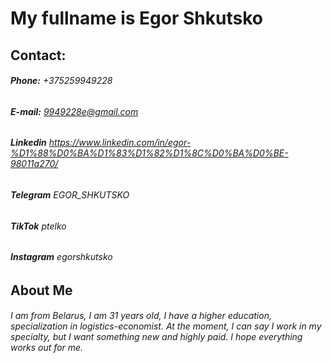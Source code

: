 # My fullname is Egor Shkutsko  
## **Contact:**  
###### **Phone:** +375259949228  
###### **E-mail:** 9949228e@gmail.com  
###### **Linkedin** https://www.linkedin.com/in/egor-%D1%88%D0%BA%D1%83%D1%82%D1%8C%D0%BA%D0%BE-98011a270/  
###### **Telegram** EGOR_SHKUTSKO 
###### **TikTok** ptelko
###### **Instagram** egorshkutsko 
## **About Me** 
###### I am from Belarus, I am 31 years old, I have a higher education, specialization in  logistics-economist. At the moment, I can say I work in my specialty, but I want something new and  highly paid. I hope everything works out for me.